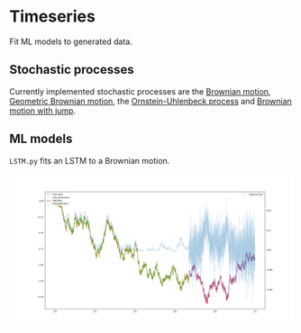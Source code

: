 # Timeseries

Fit ML models to generated data.

## Stochastic processes

Currently implemented stochastic processes are the [Brownian motion](https://en.wikipedia.org/wiki/Brownian_motion), [Geometric Brownian motion](https://en.wikipedia.org/wiki/Geometric_Brownian_motion), the [Ornstein-Uhlenbeck process](https://en.wikipedia.org/wiki/Ornstein%E2%80%93Uhlenbeck_process) and [Brownian motion with jump](https://en.wikipedia.org/wiki/Jump_process).


## ML models

`LSTM.py` fits an LSTM to a Brownian motion.
 

![Fit an LSTM to a Brownian motion](docs/images/LSTM_to_Brownian.png)
